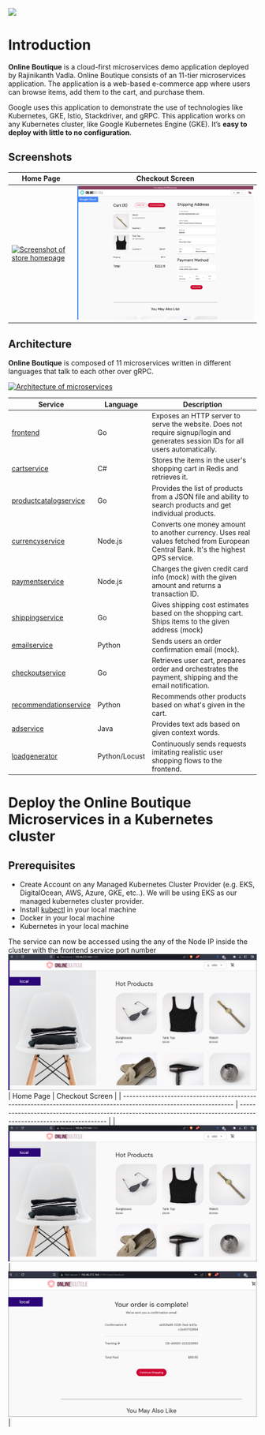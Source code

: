 [![](https://onlineboutique.dev/static/icons/Hipster_NavLogo.svg)](https://onlineboutique.dev/)
# **Introduction**
**Online Boutique** is a cloud-first microservices demo application deployed by Rajinikanth Vadla. Online Boutique consists of an 11-tier microservices application. The application is a web-based e-commerce app where users can browse items, add them to the cart, and purchase them.

Google uses this application to demonstrate the use of technologies like Kubernetes, GKE, Istio, Stackdriver, and gRPC. This application works on any Kubernetes cluster, like Google
Kubernetes Engine (GKE). It’s **easy to deploy with little to no configuration**.

## Screenshots

| Home Page                                                                                                         | Checkout Screen                                                                                                    |
| ----------------------------------------------------------------------------------------------------------------- | ------------------------------------------------------------------------------------------------------------------ |
| [![Screenshot of store homepage](docs/img/online-boutique-frontend-1.png)](docs/img/online-boutique-frontend-1.png) | [![Screenshot of checkout screen](docs/img/online-boutique-frontend-2.png)](docs/img/online-boutique-frontend-2.png) |

## Architecture

**Online Boutique** is composed of 11 microservices written in different
languages that talk to each other over gRPC.

[![Architecture of
microservices](docs/img/architecture-diagram.png)](docs/img/architecture-diagram.png)

| Service                                              | Language      | Description                                                                                                                       |
| ---------------------------------------------------- | ------------- | --------------------------------------------------------------------------------------------------------------------------------- |
| [frontend](https://github.com/GoogleCloudPlatform/microservices-demo/tree/main/src/frontend)                           | Go            | Exposes an HTTP server to serve the website. Does not require signup/login and generates session IDs for all users automatically. |
| [cartservice](https://github.com/GoogleCloudPlatform/microservices-demo/tree/main/src/cartservice)                     | C#            | Stores the items in the user's shopping cart in Redis and retrieves it.                                                           |
| [productcatalogservice](https://github.com/GoogleCloudPlatform/microservices-demo/tree/main/src/productcatalogservice) | Go            | Provides the list of products from a JSON file and ability to search products and get individual products.                        |
| [currencyservice](https://github.com/GoogleCloudPlatform/microservices-demo/tree/main/src/currencyservice)             | Node.js       | Converts one money amount to another currency. Uses real values fetched from European Central Bank. It's the highest QPS service. |
| [paymentservice](https://github.com/GoogleCloudPlatform/microservices-demo/tree/main/src/paymentservice)               | Node.js       | Charges the given credit card info (mock) with the given amount and returns a transaction ID.                                     |
| [shippingservice](https://github.com/GoogleCloudPlatform/microservices-demo/tree/main/src/shippingservice)             | Go            | Gives shipping cost estimates based on the shopping cart. Ships items to the given address (mock)                                 |
| [emailservice](https://github.com/GoogleCloudPlatform/microservices-demo/tree/main/src/emailservice)                   | Python        | Sends users an order confirmation email (mock).                                                                                   |
| [checkoutservice](https://github.com/GoogleCloudPlatform/microservices-demo/tree/main/src/checkoutservice)             | Go            | Retrieves user cart, prepares order and orchestrates the payment, shipping and the email notification.                            |
| [recommendationservice](https://github.com/GoogleCloudPlatform/microservices-demo/tree/main/src/recommendationservice) | Python        | Recommends other products based on what's given in the cart.                                                                      |
| [adservice](https://github.com/GoogleCloudPlatform/microservices-demo/tree/main/src/adservice)                         | Java          | Provides text ads based on given context words.                                                                                   |
| [loadgenerator](https://github.com/GoogleCloudPlatform/microservices-demo/tree/main/src/loadgenerator)                 | Python/Locust | Continuously sends requests imitating realistic user shopping flows to the frontend.                                              |

# Deploy the Online Boutique Microservices in a Kubernetes cluster
## Prerequisites
- Create Account on any Managed Kubernetes Cluster Provider (e.g. EKS, DigitalOcean, AWS, Azure, GKE, etc..). We will be using EKS as our managed kubernetes cluster provider.
- Install [kubectl](https://kubernetes.io/docs/tasks/tools/install-kubectl/) in your local machine
- Docker in your local machine
- Kubernetes in your local machine

The service can now be accessed using the any of the Node IP inside the cluster with the frontend service port number
![Check the webpage](docs/img/webpage-manifest.PNG)
| Home Page                                                                                                         | Checkout Screen                                                                                                    |
| ----------------------------------------------------------------------------------------------------------------- | ------------------------------------------------------------------------------------------------------------------ |
| ![Screenshot of store homepage](docs/img/webpage-manifest.PNG) | ![Screenshot of checkout screen](docs/img/checkputpage-manifest.PNG) |
